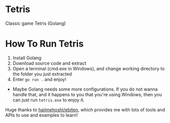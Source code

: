 # Tetris

Classic game Tetris (Golang)

# How To Run Tetris

1. Install Golang
2. Download source code and extract
3. Open a terminal (cmd.exe in Windows), and change working directory to the folder you just extracted
4. Enter `go run .` and enjoy! 

- Maybe Golang needs some more configurations. 
If you do not wanna handle that, and it happens to you that you're using Windows, then you can just run `tetris.exe` to enjoy it. 

Huge thanks to [hajimehoshi/ebiten](https://github.com/hajimehoshi/ebiten), which provides me with lots of tools and APIs to use and examples to learn! 


